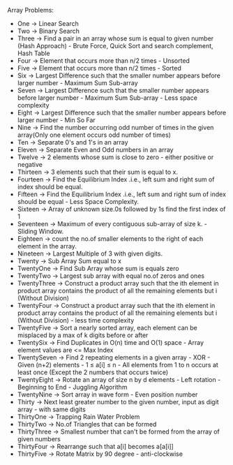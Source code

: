Array Problems:
- One -> Linear Search
- Two -> Binary Search
- Three -> Find a pair in an array whose sum is equal to given number (Hash Approach) - Brute Force, Quick Sort and search complement, Hash Table
- Four -> Element that occurs more than n/2 times - Unsorted
- Five -> Element that occurs more than n/2 times - Sorted
- Six -> Largest Difference such that the smaller number appears before larger number - Maximum Sum Sub-array
- Seven -> Largest Difference such that the smaller number appears before larger number - Maximum Sum Sub-array - Less space complexity
- Eight -> Largest Difference such that the smaller number appears before larger number - Min So Far
- Nine -> Find the number occurring odd number of times in the given array(Only one element occurs odd number of times)
- Ten -> Separate 0's and 1's in an array
- Eleven -> Separate Even and Odd numbers in an array
- Twelve -> 2 elements whose sum is close to zero - either positive or negative
- Thirteen -> 3 elements such that their sum is equal to x.
- Fourteen -> Find the Equilibrium Index .i.e., left sum and right sum of index should be equal.
- Fifteen -> Find the Equilibrium Index .i.e., left sum and right sum of index should be equal - Less Space Complexity.
- Sixteen -> Array of unknown size.0s followed by 1s find the first index of 1
- Seventeen -> Maximum of every contiguous sub-array of size k. - Sliding Window.
- Eighteen -> count the no.of smaller elements to the right of each element in the array.
- Nineteen -> Largest Multiple of 3 with given digits.
- Twenty -> Sub Array Sum equal to x
- TwentyOne -> Find Sub Array whose sum is equals zero
- TwentyTwo -> Largest sub array with equal no.of zeros and ones
- TwentyThree -> Construct a product array such that the ith element in product array contains the product of all the remaining elements but i (Without Division)
- TwentyFour -> Construct a product array such that the ith element in product array contains the product of all the remaining elements but i (Without Division) - less time complexity
- TwentyFive -> Sort a nearly sorted array, each element can be misplaced by a max of k digits before or after
- TwentySix -> Find Duplicates in O(n) time and O(1) space - Array element values are <= Max Index
- TwentySeven -> Find 2 repeating elements in a given array - XOR - Given (n+2) elements - 1 ≤ a[i] ≤ n - All elements from 1 to n occurs at least once (Except the 2 numbers that occurs twice)
- TwentyEight -> Rotate an array of size n by d elements - Left rotation - Beginning to End - Juggling Algorithm
- TwentyNine -> Sort array in wave form - Even position number
- Thirty -> Next least greater number to the given number, input as digit array - with same digits
- ThirtyOne -> Trapping Rain Water Problem
- ThirtyTwo -> No.of Triangles that can be formed
- ThirtyThree -> Smallest number that can't be formed from the array of given numbers
- ThirtyFour -> Rearrange such that a[i] becomes a[a[i]]
- ThirtyFive -> Rotate Matrix by 90 degree - anti-clockwise
